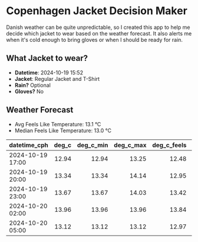
# Copenhagen Jacket Decision Maker

Danish weather can be quite unpredictable, so I created this app to help me decide which jacket to wear based on the weather forecast. 
It also alerts me when it's cold enough to bring gloves or when I should be ready for rain.

## What Jacket to wear?

- **Datetime**: 2024-10-19 15:52
- **Jacket**: Regular Jacket and T-Shirt
- **Rain?** Optional
- **Gloves?** No

## Weather Forecast
- Avg Feels Like Temperature: 13.1 °C
- Median Feels Like Temperature: 13.0 °C

| datetime_cph     |   deg_c |   deg_c_min |   deg_c_max |   deg_c_feels | weather   | wind   | rain   |
|:-----------------|--------:|------------:|------------:|--------------:|:----------|:-------|:-------|
| 2024-10-19 17:00 |   12.94 |       12.94 |       13.25 |         12.48 | Rain      | High   | Low    |
| 2024-10-19 20:00 |   13.34 |       13.34 |       14.14 |         12.95 | Clouds    | High   | None   |
| 2024-10-19 23:00 |   13.67 |       13.67 |       14.03 |         13.42 | Clouds    | Low    | None   |
| 2024-10-20 02:00 |   13.96 |       13.96 |       13.96 |         13.84 | Clouds    | Low    | None   |
| 2024-10-20 05:00 |   13.12 |       13.12 |       13.12 |         12.97 | Clouds    | Low    | None   |
        